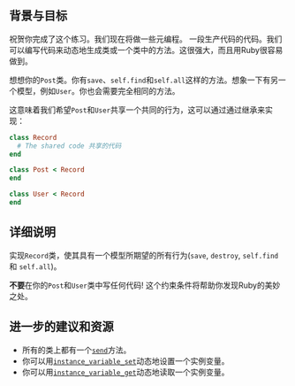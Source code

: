 ## 背景与目标

祝贺你完成了这个练习。我们现在将做一些元编程。
一段生产代码的代码。我们可以编写代码来动态地生成类或一个类中的方法。这很强大，而且用Ruby很容易做到。

想想你的`Post`类。你有`save`、`self.find`和`self.all`这样的方法。想象一下有另一个模型，例如`User`。你也会需要完全相同的方法。


这意味着我们希望`Post`和`User`共享一个共同的行为，这可以通过通过继承来实现：

```ruby
class Record
  # The shared code 共享的代码
end

class Post < Record
end

class User < Record
end
```

## 详细说明

实现`Record`类，使其具有一个模型所期望的所有行为(`save`, `destroy`, `self.find` 和 `self.all`)。

**不要**在你的`Post`和`User`类中写任何代码! 这个约束条件将帮助你发现Ruby的美妙之处。

## 进一步的建议和资源

- 所有的类上都有一个[`send`](http://stackoverflow.com/questions/3337285/what-does-send-do-in-ruby)方法。
- 你可以用[`instance_variable_set`](http://ruby-doc.org/core-3.1.2/Object.html#method-i-instance_variable_set)动态地设置一个实例变量。
- 你可以用[`instance_variable_get`](http://ruby-doc.org/core-3.1.2/Object.html#method-i-instance_variable_get)动态地读取一个实例变量。
